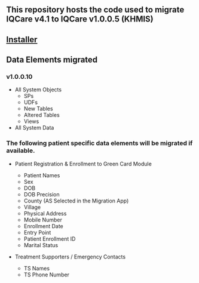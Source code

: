 ## This repository hosts the code used to migrate IQCare v4.1 to IQCare v1.0.0.5 (KHMIS)

## [Installer](http://iqtools.azurewebsites.net/apps/Four2One/beta/Four2One.application)

## Data Elements migrated

### v1.0.0.10

- All System Objects 
	- SPs 
	- UDFs
	- New Tables
	- Altered Tables
	- Views
- All System Data

### The following patient specific data elements will be migrated if available.

- Patient Registration & Enrollment to Green Card Module
	- Patient Names
	- Sex
	- DOB
	- DOB Precision
	- County (AS Selected in the Migration App)
	- Village
	- Physical Address
	- Mobile Number
	- Enrollment Date
	- Entry Point
	- Patient Enrollment ID
	- Marital Status

- Treatment Supporters / Emergency Contacts
	- TS Names
	- TS Phone Number
